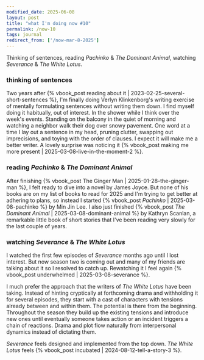 ```yaml
---
modified_date: 2025-06-08
layout: post
title: "what I'm doing now #10"
permalink: /now-10
tags: journal
redirect_from: ['/now-mar-8-2025']
---
```


Thinking of sentences, reading _Pachinko_ & _The Dominant Animal_, watching _Severance_ & _The White Lotus_.
<!--more-->

### thinking of sentences

Two years after {% vbook_post reading about it | 2023-02-25-several-short-sentences %}, I'm finally doing Verlyn Klinkenborg's writing exercise of mentally formulating sentences without writing them down.
I find myself doing it habitually, out of interest.
In the shower while I think over the week's events.
Standing on the balcony in the quiet of morning and watching a neighbor walk their dog over snowy pavement.
One word at a time I lay out a sentence in my head, pruning clutter, swapping out imprecisions, and toying with the order of clauses.
I expect it will make me a better writer.
A lovely surprise was noticing it {% vbook_post making me more present | 2025-03-08-live-in-the-moment-2 %}.

### reading _Pachinko_ & _The Dominant Animal_

After finishing {% vbook_post The Ginger Man | 2025-01-28-the-ginger-man %}, I felt ready to dive into a novel by James Joyce.
But none of his books are on my list of books to read for 2025 and I'm trying to get better at adhering to plans, so instead I started {% vbook_post _Pachinko_ | 2025-03-08-pachinko %} by Min Jin Lee.
I also just finished {% vbook_post _The Dominant Animal_ | 2025-03-08-dominant-animal %} by Kathryn Scanlan, a remarkable little book of short stories that I've been reading very slowly for the last couple of years.

### watching _Severance_ & _The White Lotus_

I watched the first few episodes of _Severance_ months ago until I lost interest.
But now season two is coming out and many of my friends are talking about it so I resolved to catch up.
Rewatching it I feel again {% vbook_post underwhelmed | 2025-03-08-severance %}.

I much prefer the approach that the writers of _The White Lotus_ have been taking.
Instead of hinting cryptically at forthcoming drama and withholding it for several episodes, they start with a cast of characters with tensions already between and within them.
The potential is there from the beginning.
Throughout the season they build up the existing tensions and introduce new ones until eventually someone takes action or an incident triggers a chain of reactions.
Drama and plot flow naturally from interpersonal dynamics instead of dictating them.

_Severance_ feels designed and implemented from the top down.
_The White Lotus_ feels {% vbook_post incubated | 2024-08-12-tell-a-story-3 %}.
